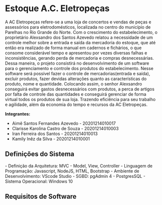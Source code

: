 # Estoque A.C. Eletropeças
  A  AC Eletropeças refere-se a uma loja de concertos e vendas de peças e assessórios para eletrodomésticos, localizada no centro do município de Parelhas no Rio Grande do Norte. Com o crescimento do estabelecimento, o proprietário Alexsandro dos Santos Azevedo relatou a necessidade de um controle melhor sobre a entrada e saída da mercadoria do estoque, que até então era realizado de forma manual em cadernos e fichários, o que consome considerável tempo e apresentou por vezes diversas falhas e inconsistências, gerando perda de mercadoria e compras desnecessárias. Dessa maneira, o projeto consistirá no desenvolvimento de um software para o gerenciamento e controle dos produtos do estabelecimento. 
  Nesse software será possível fazer o controle de mercadorias(entrada e saída), excluir produtos, fazer devidas alterações quanto as características do produto, nome  e quantidade. Colocando assim, o senhor Alexsandro conseguirá evitar gastos desnecessários com produtos, a perca de artigos por falta de controle das quantidades e conseguirá gerenciar de forma virtual todos os produtos de sua loja. Trazendo eficiência para seu trabalho e agilidade, além da economia do tempo e recursos da AC Eletropeças.


**Integrantes:**
- Aimê Santos Fernandes Azevedo - 20201214010017</br>
- Clarisse Karolina Castro de Souza - 20201214010003</br>
- Iran Ferreira dos Santos - 20201214010013</br>
- Kamily Inêz da Silva - 20201214010001</br>

<h2>Definições do Sistema</h2>
- Definição da Arquitetura: MVC - Model, View, Controller
- Linguagem de Programação: Javascript, NodeJS, HTML, Bootstrap
- Ambiente de Desenvolvimento: VScode Studio
- SGBD: pgAdmin 4 - PostgresSQL
- Sistema Operacional: Windows 10

<h2>Requisitos de Software</h2>
